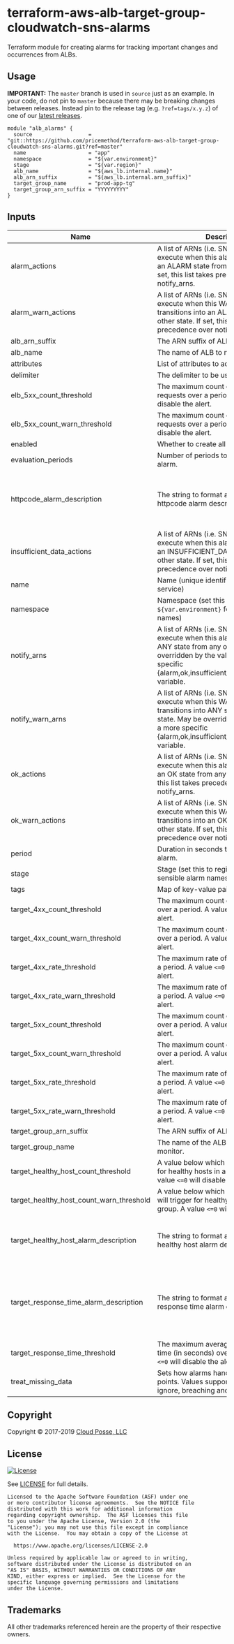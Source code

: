 # terraform-aws-alb-target-group-cloudwatch-sns-alarms

Terraform module for creating alarms for tracking important changes and occurrences from ALBs.

## Usage

**IMPORTANT:** The `master` branch is used in `source` just as an example. In your code, do not pin to `master` because there may be breaking changes between releases.
Instead pin to the release tag (e.g. `?ref=tags/x.y.z`) of one of our [latest releases](https://github.com/pricemethod/terraform-aws-alb-target-group-cloudwatch-sns-alarms/releases).


```hcl
module "alb_alarms" {
  source                  = "git::https://github.com/pricemethod/terraform-aws-alb-target-group-cloudwatch-sns-alarms.git?ref=master"
  name                    = "app"
  namespace               = "${var.environment}"
  stage                   = "${var.region}"
  alb_name                = "${aws_lb.internal.name}"
  alb_arn_suffix          = "${aws_lb.internal.arn_suffix}"
  target_group_name       = "prod-app-tg"
  target_group_arn_suffix = "YYYYYYYYY"
}
```


## Inputs

| Name | Description | Type | Default | Required |
|------|-------------|:----:|:-----:|:-----:|
| alarm_actions | A list of ARNs (i.e. SNS Topic ARN) to execute when this alarm transitions into an ALARM state from any other state.  If set, this list takes precedence over notify_arns. | list | `<list>` | no |
| alarm_warn_actions | A list of ARNs (i.e. SNS Topic ARN) to execute when this WARNING alarm transitions into an ALARM state from any other state.  If set, this list takes precedence over notify_warn_arns. | list | `<list>` | no |
| alb_arn_suffix | The ARN suffix of ALB. | string | - | yes |
| alb_name | The name of ALB to monitor. | string | - | yes |
| attributes | List of attributes to add to label. | list | `<list>` | no |
| delimiter | The delimiter to be used in labels. | string | `-` | no |
| elb_5xx_count_threshold | The maximum count of ELB 5XX requests over a period. A value `<=0` will disable the alert. | string | `0` | no |
| elb_5xx_count_warn_threshold | The maximum count of ELB 5XX requests over a period. A value `<=0` will disable the alert. | string | `0` | no |
| enabled | Whether to create all resources. | string | `true` | no |
| evaluation_periods | Number of periods to evaluate for the alarm. | string | `2` | no |
| httpcode_alarm_description | The string to format and use as the httpcode alarm description. | string | `HTTPCode %v count for %v over %v last %d minute(s) over %v period(s)` | no |
| insufficient_data_actions | A list of ARNs (i.e. SNS Topic ARN) to execute when this alarm transitions into an INSUFFICIENT_DATA state from any other state. If set, this list takes precedence over notify_arns. | list | `<list>` | no |
| name | Name (unique identifier for app or service) | string | - | yes |
| namespace | Namespace (set this to `${var.environment}` for sensible alarm names) | string | `lyric` | yes |
| notify_arns | A list of ARNs (i.e. SNS Topic ARN) to execute when this alarm transitions into ANY state from any other state. May be overridden by the value of a more specific {alarm,ok,insufficient_data}_actions variable. | list | `<list>` | no |
| notify_warn_arns | A list of ARNs (i.e. SNS Topic ARN) to execute when this WARNING alarm transitions into ANY state from any other state. May be overridden by the value of a more specific {alarm,ok,insufficient_data}_warn_actions variable. | list | `<list>` | no |
| ok_actions | A list of ARNs (i.e. SNS Topic ARN) to execute when this alarm transitions into an OK state from any other state. If set, this list takes precedence over notify_arns. | list | `<list>` | no |
| ok_warn_actions | A list of ARNs (i.e. SNS Topic ARN) to execute when this WARNING alarm transitions into an OK state from any other state. If set, this list takes precedence over notify_warn_arns. | list | `<list>` | no |
| period | Duration in seconds to evaluate for the alarm. | string | `60` | no |
| stage | Stage (set this to region variable for sensible alarm names) | string | - | yes |
| tags | Map of key-value pairs to use for tags. | map | `<map>` | no |
| target_4xx_count_threshold | The maximum count of 4XX requests over a period. A value `<=0` will disable the alert. | string | `0` | no |
| target_4xx_count_warn_threshold | The maximum count of 4XX requests over a period. A value `<=0` will disable the alert. | string | `0` | no |
| target_4xx_rate_threshold | The maximum rate of 4XX requests over a period. A value `<=0` will disable the alert. | string | `30` | no |
| target_4xx_rate_warn_threshold | The maximum rate of 4XX requests over a period. A value `<=0` will disable the alert. | string | `10` | no |
| target_5xx_count_threshold | The maximum count of 5XX requests over a period. A value `<=0` will disable the alert. | string | `0` | no |
| target_5xx_count_warn_threshold | The maximum count of 5XX requests over a period. A value `<=0` will disable the alert. | string | `0` | no |
| target_5xx_rate_threshold | The maximum rate of 5XX requests over a period. A value `<=0` will disable the alert. | string | `30` | no |
| target_5xx_rate_warn_threshold | The maximum rate of 5XX requests over a period. A value `<=0` will disable the alert. | string | `10` | no |
| target_group_arn_suffix | The ARN suffix of ALB Target Group. | string | - | yes |
| target_group_name | The name of the ALB Target Group to monitor. | string | - | yes |
| target_healthy_host_count_threshold | A value below which an alert will trigger for healthy hosts in a target group. A value `<=0` will disable the alert. | string | `1` | no |
| target_healthy_host_count_warn_threshold | A value below which a WARNING alert will trigger for healthy hosts in a target group. A value `<=0` will disable the alert. | string | `0` | no |
| target_healthy_host_alarm_description | The string to format and use as the healthy host alarm description. | string | `Healthy hosts count for %v below %v for last %d minute(s)` | no |
| target_response_time_alarm_description | The string to format and use as the target response time alarm description. | string | `Target Response Time average for %v over %v last %d minute(s) over %v period(s)` | no |
| target_response_time_threshold | The maximum average target response time (in seconds) over a period. A value `<=0` will disable the alert. | string | `0` | no |
| treat_missing_data | Sets how alarms handle missing data points. Values supported: missing, ignore, breaching and notBreaching. | string | `missing` | no |


## Copyright

Copyright © 2017-2019 [Cloud Posse, LLC](https://cpco.io/copyright)


## License

[![License](https://img.shields.io/badge/License-Apache%202.0-blue.svg)](https://opensource.org/licenses/Apache-2.0)

See [LICENSE](LICENSE) for full details.

    Licensed to the Apache Software Foundation (ASF) under one
    or more contributor license agreements.  See the NOTICE file
    distributed with this work for additional information
    regarding copyright ownership.  The ASF licenses this file
    to you under the Apache License, Version 2.0 (the
    "License"); you may not use this file except in compliance
    with the License.  You may obtain a copy of the License at

      https://www.apache.org/licenses/LICENSE-2.0

    Unless required by applicable law or agreed to in writing,
    software distributed under the License is distributed on an
    "AS IS" BASIS, WITHOUT WARRANTIES OR CONDITIONS OF ANY
    KIND, either express or implied.  See the License for the
    specific language governing permissions and limitations
    under the License.


## Trademarks

All other trademarks referenced herein are the property of their respective owners.
